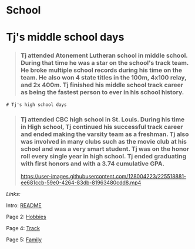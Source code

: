 # School

# Tj's  middle school days

> ### Tj attended Atonement Lutheran school in middle school. During that time he was a star on the school's track team. He broke multiple school records during his time on the team. He also won 4 state titles in the 100m, 4x100 relay, and 2x 400m. Tj finished his middle school track career as being the fastest person to ever in his school history.
```
# Tj's high school days
```
> ### Tj attended CBC high school in St. Louis. During his time in High school, Tj continued his successful track career and ended making the varsity team as a freshman. Tj also was involved in many clubs such as the movie club at his school and was a very smart student. Tj was on the honor roll every single year in high school. Tj ended graduating with first honors and with a 3.74 cumulative GPA.
> https://user-images.githubusercontent.com/128004223/225518881-ee681ccb-59e0-4264-83db-81963480cdd8.mp4

_Links:_

Intro: [README](README.md)

Page 2: [Hobbies](Hobbies.md) 

Page 4: [Track](Track.md)

Page 5: [Family](Family.md)
